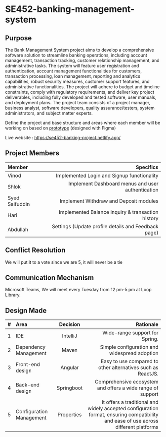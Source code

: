 # SE452-banking-management-system

## Purpose
The Bank Management System project aims to develop a comprehensive software solution to streamline banking operations, including account management, transaction tracking, customer relationship management, and administrative tasks. The system will feature user registration and authentication, account management functionalities for customers, transaction processing, loan management, reporting and analytics capabilities, robust security measures, customer support features, and administrative functionalities. The project will adhere to budget and timeline constraints, comply with regulatory requirements, and deliver key project deliverables, including fully developed and tested software, user manuals, and deployment plans. The project team consists of a project manager, business analyst, software developers, quality assurance/testers, system administrators, and subject matter experts. 


 Define the project and base structure and areas where each member will be working on based on [prototype](https://www.figma.com/file/wzsstl2J8hPWB0a0ZITiJL/SE452-Design?type=design&node-id=24-31&mode=design&t=AL9Ae16oZNT2UiUY-0) (designed with Figma)


 Live website : https://se452-banking-project.netlify.app/

## Project Members

| Member | Specifics |
|:-----|------:|
| Vinod   |  Implemented Login and Signup functionality  |
| Shlok   |  Implement Dashboard menus and user authentication |
| Syed Saifuddin | Implement Withdraw and Deposit modules  |
| Hari | Implemented Balance inquiry & transaction history|
| Abdullah | Settings (Update profile details and Feedback page) |

## Conflict Resolution
We will put it to a vote since we are 5, it will never be a tie 

## Communication Mechanism
  Microsoft Teams, We will meet every Tuesday from 12 pm-5 pm at Loop Library.


## Design Made

|# | Area  |  Decision   | Rationale  |
|:----|:-----|:--------:|------:|
|1|IDE|IntelliJ| Wide-range support for Spring.| 
|2|Dependency Management|Maven| Simple configuration and widespread adoption |
|3|Front-end design|Angular| Easy to use compared to other alternatives such as ReactJS.| 
|4|Back-end design|  Springboot|Comprehensive ecosystem and offers a wide range of support| 
|5|Configuration Management|Properties| It offers a traditional and widely accepted configuration format, ensuring compatibility and ease of use across different platforms|.
